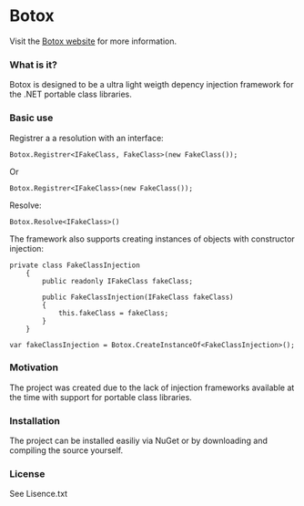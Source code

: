 Botox
========

Visit the [Botox website](https://github.com/projecteon/Botox) for more information.

### What is it?
Botox is designed to be a ultra light weigth depency injection framework for the .NET portable class libraries.  

### Basic use

Registrer a a resolution with an interface:

<!-- {% examplecode csharp %} -->
    Botox.Registrer<IFakeClass, FakeClass>(new FakeClass());
<!-- {% endexamplecode %} -->

Or

<!-- {% examplecode csharp %} -->
	Botox.Registrer<IFakeClass>(new FakeClass());
<!-- {% endexamplecode %} -->

Resolve:
<!-- {% examplecode csharp %} -->
	Botox.Resolve<IFakeClass>()
<!-- {% endexamplecode %} -->

The framework also supports creating instances of objects with constructor injection:

<!-- {% examplecode csharp %} -->
	private class FakeClassInjection
        {
            public readonly IFakeClass fakeClass;

            public FakeClassInjection(IFakeClass fakeClass)
            {
                this.fakeClass = fakeClass;
            }
        }

	var fakeClassInjection = Botox.CreateInstanceOf<FakeClassInjection>();
<!-- {% endexamplecode %} -->

### Motivation
The project was created due to the lack of injection frameworks available at the time with support for portable class libraries.

### Installation
The project can be installed easiliy via NuGet or by downloading and compiling the source yourself.

### License
See Lisence.txt
